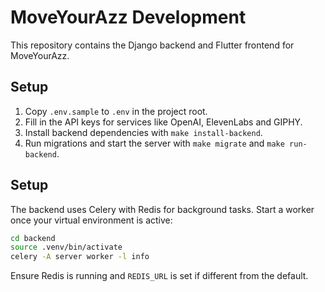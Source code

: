 # MoveYourAzz Development


This repository contains the Django backend and Flutter frontend for MoveYourAzz.

## Setup

1. Copy `.env.sample` to `.env` in the project root.
2. Fill in the API keys for services like OpenAI, ElevenLabs and GIPHY.
3. Install backend dependencies with `make install-backend`.
4. Run migrations and start the server with `make migrate` and `make run-backend`.


## Setup


The backend uses Celery with Redis for background tasks. Start a worker once your virtual environment is active:


```bash
cd backend
source .venv/bin/activate
celery -A server worker -l info
```


Ensure Redis is running and `REDIS_URL` is set if different from the default.

